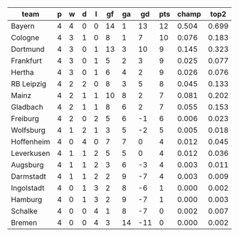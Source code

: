 |    team    | p | w | d | l | gf | ga | gd  | pts | champ | top2  | top3  | top4  |  5-7  | bot4  | bot3  | bot2  |
|------------|---|---|---|---|----|----|-----|-----|-------|-------|-------|-------|-------|-------|-------|-------|
| Bayern     | 4 | 4 | 0 | 0 | 14 |  1 |  13 |  12 | 0.504 | 0.699 | 0.805 | 0.868 | 0.093 | 0.001 | 0.000 | 0.000|
| Cologne    | 4 | 3 | 1 | 0 |  8 |  1 |   7 |  10 | 0.076 | 0.183 | 0.303 | 0.416 | 0.265 | 0.031 | 0.017 | 0.008|
| Dortmund   | 4 | 3 | 0 | 1 | 13 |  3 |  10 |   9 | 0.145 | 0.323 | 0.471 | 0.584 | 0.223 | 0.014 | 0.008 | 0.003|
| Frankfurt  | 4 | 3 | 0 | 1 |  5 |  2 |   3 |   9 | 0.025 | 0.077 | 0.149 | 0.226 | 0.251 | 0.086 | 0.056 | 0.029|
| Hertha     | 4 | 3 | 0 | 1 |  6 |  4 |   2 |   9 | 0.026 | 0.076 | 0.138 | 0.208 | 0.244 | 0.093 | 0.057 | 0.030|
| RB Leipzig | 4 | 2 | 2 | 0 |  8 |  3 |   5 |   8 | 0.045 | 0.133 | 0.232 | 0.333 | 0.267 | 0.051 | 0.030 | 0.014|
| Mainz      | 4 | 2 | 1 | 1 | 10 |  8 |   2 |   7 | 0.081 | 0.202 | 0.324 | 0.439 | 0.256 | 0.027 | 0.015 | 0.008|
| Gladbach   | 4 | 2 | 1 | 1 |  8 |  6 |   2 |   7 | 0.055 | 0.153 | 0.256 | 0.362 | 0.268 | 0.041 | 0.025 | 0.012|
| Freiburg   | 4 | 2 | 0 | 2 |  5 |  6 |  -1 |   6 | 0.006 | 0.023 | 0.050 | 0.086 | 0.161 | 0.221 | 0.151 | 0.090|
| Wolfsburg  | 4 | 1 | 2 | 1 |  3 |  5 |  -2 |   5 | 0.005 | 0.018 | 0.037 | 0.064 | 0.133 | 0.274 | 0.187 | 0.116|
| Hoffenheim | 4 | 0 | 4 | 0 |  7 |  7 |   0 |   4 | 0.012 | 0.045 | 0.085 | 0.135 | 0.204 | 0.163 | 0.112 | 0.064|
| Leverkusen | 4 | 1 | 1 | 2 |  5 |  5 |   0 |   4 | 0.012 | 0.036 | 0.073 | 0.124 | 0.199 | 0.178 | 0.116 | 0.068|
| Augsburg   | 4 | 1 | 1 | 2 |  3 |  6 |  -3 |   4 | 0.003 | 0.011 | 0.024 | 0.046 | 0.109 | 0.337 | 0.246 | 0.154|
| Darmstadt  | 4 | 1 | 1 | 2 |  2 |  9 |  -7 |   4 | 0.003 | 0.009 | 0.021 | 0.042 | 0.103 | 0.366 | 0.271 | 0.172|
| Ingolstadt | 4 | 0 | 1 | 3 |  2 |  8 |  -6 |   1 | 0.000 | 0.002 | 0.006 | 0.012 | 0.039 | 0.596 | 0.488 | 0.363|
| Hamburg    | 4 | 0 | 1 | 3 |  2 |  9 |  -7 |   1 | 0.000 | 0.003 | 0.007 | 0.013 | 0.049 | 0.551 | 0.448 | 0.325|
| Schalke    | 4 | 0 | 0 | 4 |  1 |  8 |  -7 |   0 | 0.002 | 0.007 | 0.016 | 0.032 | 0.083 | 0.422 | 0.326 | 0.218|
| Bremen     | 4 | 0 | 0 | 4 |  3 | 14 | -11 |   0 | 0.000 | 0.002 | 0.005 | 0.013 | 0.052 | 0.549 | 0.447 | 0.327|

